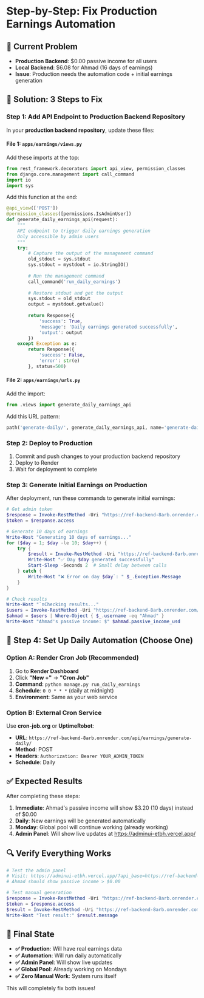 # Step-by-Step: Fix Production Earnings Automation

## 🚨 Current Problem
- **Production Backend**: $0.00 passive income for all users
- **Local Backend**: $6.08 for Ahmad (16 days of earnings)
- **Issue**: Production needs the automation code + initial earnings generation

## 🎯 Solution: 3 Steps to Fix

### Step 1: Add API Endpoint to Production Backend Repository

In your **production backend repository**, update these files:

#### File 1: `apps/earnings/views.py`
Add these imports at the top:
```python
from rest_framework.decorators import api_view, permission_classes
from django.core.management import call_command
import io
import sys
```

Add this function at the end:
```python
@api_view(['POST'])
@permission_classes([permissions.IsAdminUser])
def generate_daily_earnings_api(request):
    """
    API endpoint to trigger daily earnings generation
    Only accessible by admin users
    """
    try:
        # Capture the output of the management command
        old_stdout = sys.stdout
        sys.stdout = mystdout = io.StringIO()
        
        # Run the management command
        call_command('run_daily_earnings')
        
        # Restore stdout and get the output
        sys.stdout = old_stdout
        output = mystdout.getvalue()
        
        return Response({
            'success': True,
            'message': 'Daily earnings generated successfully',
            'output': output
        })
    except Exception as e:
        return Response({
            'success': False,
            'error': str(e)
        }, status=500)
```

#### File 2: `apps/earnings/urls.py`
Add the import:
```python
from .views import generate_daily_earnings_api
```

Add this URL pattern:
```python
path('generate-daily/', generate_daily_earnings_api, name='generate-daily-earnings'),
```

### Step 2: Deploy to Production
1. Commit and push changes to your production backend repository
2. Deploy to Render
3. Wait for deployment to complete

### Step 3: Generate Initial Earnings on Production

After deployment, run these commands to generate initial earnings:

```powershell
# Get admin token
$response = Invoke-RestMethod -Uri "https://ref-backend-8arb.onrender.com/api/auth/token/" -Method POST -Headers @{"Content-Type"="application/json"} -Body '{"username":"Ahmad","password":"12345"}'
$token = $response.access

# Generate 10 days of earnings
Write-Host "Generating 10 days of earnings..."
for ($day = 1; $day -le 10; $day++) {
    try {
        $result = Invoke-RestMethod -Uri "https://ref-backend-8arb.onrender.com/api/earnings/generate-daily/" -Method POST -Headers @{"Authorization"="Bearer $token"}
        Write-Host "✅ Day $day generated successfully"
        Start-Sleep -Seconds 2  # Small delay between calls
    } catch {
        Write-Host "❌ Error on day $day`: " $_.Exception.Message
    }
}

# Check results
Write-Host "`nChecking results..."
$users = Invoke-RestMethod -Uri "https://ref-backend-8arb.onrender.com/api/accounts/admin/users/" -Method GET -Headers @{"Authorization"="Bearer $token"}
$ahmad = $users | Where-Object { $_.username -eq "Ahmad" }
Write-Host "Ahmad's passive income: $" $ahmad.passive_income_usd
```

## 🔄 **Step 4: Set Up Daily Automation (Choose One)**

### Option A: Render Cron Job (Recommended)
1. Go to **Render Dashboard**
2. Click **"New +"** → **"Cron Job"**
3. **Command**: `python manage.py run_daily_earnings`
4. **Schedule**: `0 0 * * *` (daily at midnight)
5. **Environment**: Same as your web service

### Option B: External Cron Service
Use **cron-job.org** or **UptimeRobot**:
- **URL**: `https://ref-backend-8arb.onrender.com/api/earnings/generate-daily/`
- **Method**: POST
- **Headers**: `Authorization: Bearer YOUR_ADMIN_TOKEN`
- **Schedule**: Daily

## ✅ **Expected Results**

After completing these steps:

1. **Immediate**: Ahmad's passive income will show $3.20 (10 days) instead of $0.00
2. **Daily**: New earnings will be generated automatically
3. **Monday**: Global pool will continue working (already working)
4. **Admin Panel**: Will show live updates at https://adminui-etbh.vercel.app/

## 🔍 **Verify Everything Works**

```powershell
# Test the admin panel
# Visit: https://adminui-etbh.vercel.app/?api_base=https://ref-backend-8arb.onrender.com
# Ahmad should show passive income > $0.00

# Test manual generation
$response = Invoke-RestMethod -Uri "https://ref-backend-8arb.onrender.com/api/auth/token/" -Method POST -Headers @{"Content-Type"="application/json"} -Body '{"username":"Ahmad","password":"12345"}'
$token = $response.access
$result = Invoke-RestMethod -Uri "https://ref-backend-8arb.onrender.com/api/earnings/generate-daily/" -Method POST -Headers @{"Authorization"="Bearer $token"}
Write-Host "Test result:" $result.message
```

## 🎉 **Final State**

- **✅ Production**: Will have real earnings data
- **✅ Automation**: Will run daily automatically  
- **✅ Admin Panel**: Will show live updates
- **✅ Global Pool**: Already working on Mondays
- **✅ Zero Manual Work**: System runs itself

This will completely fix both issues!